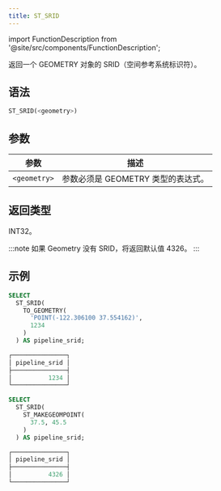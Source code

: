 ```yaml
---
title: ST_SRID
---
```

import FunctionDescription from '@site/src/components/FunctionDescription';

<FunctionDescription description="引入或更新: v1.2.458"/>

返回一个 GEOMETRY 对象的 SRID（空间参考系统标识符）。

## 语法

```sql
ST_SRID(<geometry>)
```

## 参数

| 参数         | 描述                                             |
|--------------|--------------------------------------------------|
| `<geometry>` | 参数必须是 GEOMETRY 类型的表达式。               |

## 返回类型

INT32。

:::note
如果 Geometry 没有 SRID，将返回默认值 4326。
:::

## 示例

```sql
SELECT
  ST_SRID(
    TO_GEOMETRY(
      'POINT(-122.306100 37.554162)',
      1234
    )
  ) AS pipeline_srid;

┌───────────────┐
│ pipeline_srid │
├───────────────┤
│          1234 │
└───────────────┘

SELECT
  ST_SRID(
    ST_MAKEGEOMPOINT(
      37.5, 45.5
    )
  ) AS pipeline_srid;

┌───────────────┐
│ pipeline_srid │
├───────────────┤
│          4326 │
└───────────────┘
```